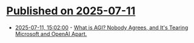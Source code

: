 # [Published on 2025-07-11](index.md)

* [2025-07-11, 15:02:00](https://soylentnews.org/article.pl?sid=25/07/11/0518225&from=rss) - [What is AGI? Nobody Agrees, and It's Tearing Microsoft and OpenAI Apart.](https://soylentnews.org/article.pl?sid=25/07/11/0518225&from=rss)
